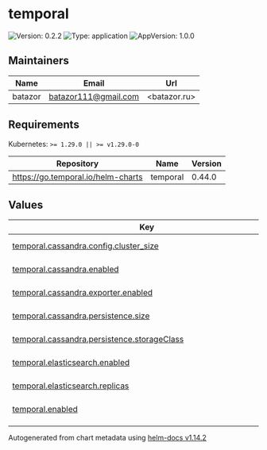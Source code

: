 # temporal

![Version: 0.2.2](https://img.shields.io/badge/Version-0.2.2-informational?style=flat-square) ![Type: application](https://img.shields.io/badge/Type-application-informational?style=flat-square) ![AppVersion: 1.0.0](https://img.shields.io/badge/AppVersion-1.0.0-informational?style=flat-square)

## Maintainers

| Name | Email | Url |
| ---- | ------ | --- |
| batazor | <batazor111@gmail.com> | <batazor.ru> |

## Requirements

Kubernetes: `>= 1.29.0 || >= v1.29.0-0`

| Repository | Name | Version |
|------------|------|---------|
| https://go.temporal.io/helm-charts | temporal | 0.44.0 |

## Values

<table height="400px" >
	<thead>
		<th>Key</th>
		<th>Type</th>
		<th>Default</th>
		<th>Description</th>
	</thead>
	<tbody>
		<tr>
			<td id="temporal--cassandra--config--cluster_size"><a href="./values.yaml#L74">temporal.cassandra.config.cluster_size</a></td>
			<td>
int
</td>
			<td>
				<div style="max-width: 300px;">
<pre lang="json">
1
</pre>
</div>
			</td>
			<td></td>
		</tr>
		<tr>
			<td id="temporal--cassandra--enabled"><a href="./values.yaml#L67">temporal.cassandra.enabled</a></td>
			<td>
bool
</td>
			<td>
				<div style="max-width: 300px;">
<pre lang="json">
true
</pre>
</div>
			</td>
			<td></td>
		</tr>
		<tr>
			<td id="temporal--cassandra--exporter--enabled"><a href="./values.yaml#L77">temporal.cassandra.exporter.enabled</a></td>
			<td>
bool
</td>
			<td>
				<div style="max-width: 300px;">
<pre lang="json">
false
</pre>
</div>
			</td>
			<td></td>
		</tr>
		<tr>
			<td id="temporal--cassandra--persistence--size"><a href="./values.yaml#L71">temporal.cassandra.persistence.size</a></td>
			<td>
string
</td>
			<td>
				<div style="max-width: 300px;">
<pre lang="json">
"1Gi"
</pre>
</div>
			</td>
			<td></td>
		</tr>
		<tr>
			<td id="temporal--cassandra--persistence--storageClass"><a href="./values.yaml#L70">temporal.cassandra.persistence.storageClass</a></td>
			<td>
string
</td>
			<td>
				<div style="max-width: 300px;">
<pre lang="json">
"local-path"
</pre>
</div>
			</td>
			<td></td>
		</tr>
		<tr>
			<td id="temporal--elasticsearch--enabled"><a href="./values.yaml#L63">temporal.elasticsearch.enabled</a></td>
			<td>
bool
</td>
			<td>
				<div style="max-width: 300px;">
<pre lang="json">
true
</pre>
</div>
			</td>
			<td></td>
		</tr>
		<tr>
			<td id="temporal--elasticsearch--replicas"><a href="./values.yaml#L64">temporal.elasticsearch.replicas</a></td>
			<td>
int
</td>
			<td>
				<div style="max-width: 300px;">
<pre lang="json">
1
</pre>
</div>
			</td>
			<td></td>
		</tr>
		<tr>
			<td id="temporal--enabled"><a href="./values.yaml#L6">temporal.enabled</a></td>
			<td>
bool
</td>
			<td>
				<div style="max-width: 300px;">
<pre lang="json">
true
</pre>
</div>
			</td>
			<td></td>
		</tr>
		<tr>
			<td id="temporal--fullnameOverride"><a href="./values.yaml#L8">temporal.fullnameOverride</a></td>
			<td>
string
</td>
			<td>
				<div style="max-width: 300px;">
<pre lang="json">
"temporal"
</pre>
</div>
			</td>
			<td></td>
		</tr>
		<tr>
			<td id="temporal--grafana--enabled"><a href="./values.yaml#L83">temporal.grafana.enabled</a></td>
			<td>
bool
</td>
			<td>
				<div style="max-width: 300px;">
<pre lang="json">
false
</pre>
</div>
			</td>
			<td></td>
		</tr>
		<tr>
			<td id="temporal--prometheus--enabled"><a href="./values.yaml#L80">temporal.prometheus.enabled</a></td>
			<td>
bool
</td>
			<td>
				<div style="max-width: 300px;">
<pre lang="json">
false
</pre>
</div>
			</td>
			<td></td>
		</tr>
		<tr>
			<td id="temporal--server--config--persistence"><a href="./values.yaml#L17">temporal.server.config.persistence</a></td>
			<td>
object
</td>
			<td>
				<div style="max-width: 300px;">
<pre lang="json">
{}
</pre>
</div>
			</td>
			<td></td>
		</tr>
		<tr>
			<td id="temporal--server--frontend--metrics--serviceMonitor--enabled"><a href="./values.yaml#L29">temporal.server.frontend.metrics.serviceMonitor.enabled</a></td>
			<td>
bool
</td>
			<td>
				<div style="max-width: 300px;">
<pre lang="json">
true
</pre>
</div>
			</td>
			<td></td>
		</tr>
		<tr>
			<td id="temporal--server--history--metrics--serviceMonitor--enabled"><a href="./values.yaml#L34">temporal.server.history.metrics.serviceMonitor.enabled</a></td>
			<td>
bool
</td>
			<td>
				<div style="max-width: 300px;">
<pre lang="json">
true
</pre>
</div>
			</td>
			<td></td>
		</tr>
		<tr>
			<td id="temporal--server--matching--metrics--serviceMonitor--enabled"><a href="./values.yaml#L39">temporal.server.matching.metrics.serviceMonitor.enabled</a></td>
			<td>
bool
</td>
			<td>
				<div style="max-width: 300px;">
<pre lang="json">
true
</pre>
</div>
			</td>
			<td></td>
		</tr>
		<tr>
			<td id="temporal--server--metrics--serviceMonitor--additionalLabels--release"><a href="./values.yaml#L24">temporal.server.metrics.serviceMonitor.additionalLabels.release</a></td>
			<td>
string
</td>
			<td>
				<div style="max-width: 300px;">
<pre lang="json">
"prometheus-operator"
</pre>
</div>
			</td>
			<td></td>
		</tr>
		<tr>
			<td id="temporal--server--metrics--serviceMonitor--enabled"><a href="./values.yaml#L21">temporal.server.metrics.serviceMonitor.enabled</a></td>
			<td>
bool
</td>
			<td>
				<div style="max-width: 300px;">
<pre lang="json">
true
</pre>
</div>
			</td>
			<td></td>
		</tr>
		<tr>
			<td id="temporal--server--replicaCount"><a href="./values.yaml#L14">temporal.server.replicaCount</a></td>
			<td>
int
</td>
			<td>
				<div style="max-width: 300px;">
<pre lang="json">
1
</pre>
</div>
			</td>
			<td></td>
		</tr>
		<tr>
			<td id="temporal--server--worker--metrics--serviceMonitor--enabled"><a href="./values.yaml#L44">temporal.server.worker.metrics.serviceMonitor.enabled</a></td>
			<td>
bool
</td>
			<td>
				<div style="max-width: 300px;">
<pre lang="json">
true
</pre>
</div>
			</td>
			<td></td>
		</tr>
		<tr>
			<td id="temporal--serviceAccount--create"><a href="./values.yaml#L11">temporal.serviceAccount.create</a></td>
			<td>
bool
</td>
			<td>
				<div style="max-width: 300px;">
<pre lang="json">
true
</pre>
</div>
			</td>
			<td></td>
		</tr>
		<tr>
			<td id="temporal--web--ingress--annotations--"cert-manager--io/cluster-issuer""><a href="./values.yaml#L50">temporal.web.ingress.annotations."cert-manager.io/cluster-issuer"</a></td>
			<td>
string
</td>
			<td>
				<div style="max-width: 300px;">
<pre lang="json">
"cert-manager-production"
</pre>
</div>
			</td>
			<td></td>
		</tr>
		<tr>
			<td id="temporal--web--ingress--annotations--"nginx--ingress--kubernetes--io/enable-opentelemetry""><a href="./values.yaml#L52">temporal.web.ingress.annotations."nginx.ingress.kubernetes.io/enable-opentelemetry"</a></td>
			<td>
string
</td>
			<td>
				<div style="max-width: 300px;">
<pre lang="json">
"true"
</pre>
</div>
			</td>
			<td></td>
		</tr>
		<tr>
			<td id="temporal--web--ingress--annotations--"nginx--ingress--kubernetes--io/enable-owasp-core-rules""><a href="./values.yaml#L51">temporal.web.ingress.annotations."nginx.ingress.kubernetes.io/enable-owasp-core-rules"</a></td>
			<td>
string
</td>
			<td>
				<div style="max-width: 300px;">
<pre lang="json">
"true"
</pre>
</div>
			</td>
			<td></td>
		</tr>
		<tr>
			<td id="temporal--web--ingress--enabled"><a href="./values.yaml#L48">temporal.web.ingress.enabled</a></td>
			<td>
bool
</td>
			<td>
				<div style="max-width: 300px;">
<pre lang="json">
true
</pre>
</div>
			</td>
			<td></td>
		</tr>
		<tr>
			<td id="temporal--web--ingress--hosts[0]"><a href="./values.yaml#L55">temporal.web.ingress.hosts[0]</a></td>
			<td>
string
</td>
			<td>
				<div style="max-width: 300px;">
<pre lang="json">
"temporal.shortlink.best"
</pre>
</div>
			</td>
			<td></td>
		</tr>
		<tr>
			<td id="temporal--web--ingress--tls[0]--hosts[0]"><a href="./values.yaml#L60">temporal.web.ingress.tls[0].hosts[0]</a></td>
			<td>
string
</td>
			<td>
				<div style="max-width: 300px;">
<pre lang="json">
"temporal.shortlink.best"
</pre>
</div>
			</td>
			<td></td>
		</tr>
		<tr>
			<td id="temporal--web--ingress--tls[0]--secretName"><a href="./values.yaml#L58">temporal.web.ingress.tls[0].secretName</a></td>
			<td>
string
</td>
			<td>
				<div style="max-width: 300px;">
<pre lang="json">
"temporal-tls"
</pre>
</div>
			</td>
			<td></td>
		</tr>
	</tbody>
</table>

----------------------------------------------
Autogenerated from chart metadata using [helm-docs v1.14.2](https://github.com/norwoodj/helm-docs/releases/v1.14.2)
